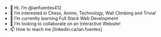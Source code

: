 - 👋 Hi, I’m @ianfuentes412
- 👀 I’m interested in Chess, Anime, Technology, Wall Climbing and Trivia!
- 🌱 I’m currently learning Full Stack Web Development
- 💞️ I’m looking to collaborate on an Interactive Website!
- 📫 How to reach me [linkedin.ca/ian.fuentes]

<!---
ianfuentes412/ianfuentes412 is a ✨ special ✨ repository because its `README.md` (this file) appears on your GitHub profile.
You can click the Preview link to take a look at your changes.
--->
